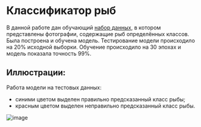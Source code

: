 # Классификатор рыб

В данной работе дан обучающий [набор данных](https://drive.google.com/drive/folders/1talKUPjpbg_WMky-iT3nkb-Sj6gbZhk6?usp=sharing), в котором представлены фотографии, содержащие рыб определённых классов. Была построена и обучена модель. Тестирование модели происходило на 20% исходной выборки. Обучение происходило на 30 эпохах и модель показала точность 99%.

## Иллюстрации:

Работа модели на тестовых данных:
- синими цветом выделен правильно предсказанный класс рыбы;
- красным цветом выделен неправильно предсказанный класс рыбы.

![image](https://user-images.githubusercontent.com/54364982/184115381-e06550d3-d984-4c79-886a-8b262786ab94.png)
